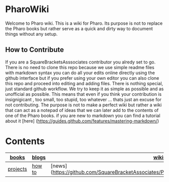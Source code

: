 # PharoWiki
Welcome to Pharo wiki. This is a wiki for Pharo. Its purpose is not to replace the Pharo books but rather serve as a quick and dirty way to document things without any setup. 

## How to Contribute
If you are a SquareBracketsAsssociates contributor you alredy set to go. There is no need to clone this repo because we use simple readme files with markdown syntax you can do all your edits online directly using the github interface but if you prefer using your own editor you can also clone this repo and proceed into editing and adding files. There is nothing special, just standard github workflow. We try to keep it as simple as possible and as unofficial as possible. This means that even if you think your contribution is insignigicant , too small, too stupid, too whatever ... thats just an excuse for not contributing. The purpose is not to make a perfect wiki but rather a wiki that can act as a notepad of ideas that we can later add to the contents of one of the Pharo books. if you are new to markdown you can find a tutorial about it [here] (https://guides.github.com/features/mastering-markdown/)

# Contents

|[books](https://github.com/SquareBracketAssociates/PharoWiki/blob/master/contents/bookss.md)   |[blogs](https://github.com/SquareBracketAssociates/PharoWiki/blob/master/contents/blogs.md)|[wikis](https://github.com/SquareBracketAssociates/PharoWiki/blob/master/contents/wikis.md)|
|--------|--------|-----|
|[projects](https://github.com/SquareBracketAssociates/PharoWiki/blob/master/contents/projects.md)|[how to](https://github.com/SquareBracketAssociates/PharoWiki/blob/master/contents/howto.md)|[news] (https://github.com/SquareBracketAssociates/PharoWiki/blob/master/contents/projects.md)|



